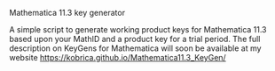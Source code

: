 Mathematica 11.3 key generator

A simple script to generate working product keys for Mathematica 11.3 based upon your MathID and a product key for a trial period. The full description on KeyGens for Mathematica will soon be available at my website
https://kobrica.github.io/Mathematica11.3_KeyGen/
